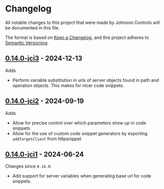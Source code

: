 # Changelog

All notable changes to this project that were made by Johnson Controls
will be documented in this file.

The format is based on [Keep a Changelog](https://keepachangelog.com/en/1.1.0/),
and this project adheres to [Semantic Versioning](https://semver.org/spec/v2.0.0.html).

## [0.14.0-jci3] - 2024-12-13

Adds

- Perform variable substitution in urls of server objects found in
  path and operation objects. This makes for nicer code snippets.

## [0.14.0-jci2] - 2024-09-19

Adds

- Allow for precise control over which parameters show up in code snippets
- Allow for the use of custom code snippet generators by exporting `addTargetClient`
  from httpsnippet

## [0.14.0-jci1] - 2024-06-24

Changes since `0.14.0`:

- Add support for server variables when generating base url for code snippets.

[0.14.0-jci3]: https://github.com/jci-metasys/openapi-snippet/compare/v0.14.0-jci2...v0.14.0-jci3
[0.14.0-jci2]: https://github.com/jci-metasys/openapi-snippet/compare/v0.14.0-jci1...v0.14.0-jci2
[0.14.0-jci1]: https://github.com/jci-metasys/openapi-snippet/compare/v0.14.0...v0.14.0-jci1
